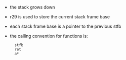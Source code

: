 - the stack grows down
- r29 is used to store the current stack frame base
- each stack frame base is a pointer to the previous stfb
- the calling convention for functions is: 

        stfb
        ret
        a*
